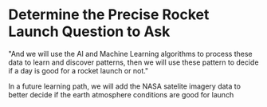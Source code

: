 # Determine the Precise Rocket Launch Question to Ask

"And we will use the AI and Machine Learning algorithms to process these data to learn and discover patterns, then we will use these pattern to decide if a day is good for a rocket launch or not."

In a future learning path, we will add the NASA satelite imagery data to better decide if the earth atmosphere conditions are good for launch